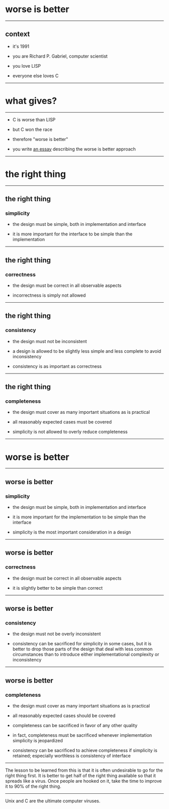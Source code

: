 # worse is better

---

## context

- it's 1991

- you are Richard P. Gabriel, computer scientist

- you love LISP

- everyone else loves C

---

# what gives?

---

- C is worse than LISP

- but C won the race

- therefore "worse is better"

- you write [an essay][] describing the worse is better approach

---

# the right thing

---

## the right thing

### simplicity

- the design must be simple, both in implementation and interface

- it is more important for the interface to be simple than the implementation

---

## the right thing

### correctness

- the design must be correct in all observable aspects

- incorrectness is simply not allowed

---

## the right thing

### consistency

- the design must not be inconsistent

- a design is allowed to be slightly less simple and less complete to avoid
  inconsistency

- consistency is as important as correctness

---

## the right thing

### completeness

- the design must cover as many important situations as is practical

- all reasonably expected cases must be covered

- simplicity is not allowed to overly reduce completeness

---

# worse is better

---

## worse is better

### simplicity

- the design must be simple, both in implementation and interface

- it is more important for the implementation to be simple than the interface

- simplicity is the most important consideration in a design

---

## worse is better

### correctness

- the design must be correct in all observable aspects

- it is slightly better to be simple than correct

---

## worse is better

### consistency

- the design must not be overly inconsistent

- consistency can be sacrificed for simplicity in some cases, but it is better
  to drop those parts of the design that deal with less common circumstances
  than to introduce either implementational complexity or inconsistency

---

## worse is better

### completeness

- the design must cover as many important situations as is practical

- all reasonably expected cases should be covered

- completeness can be sacrificed in favor of any other quality

- in fact, completeness must be sacrificed whenever implementation simplicity
  is jeopardized

- consistency can be sacrificed to achieve completeness if simplicity is
  retained; especially worthless is consistency of interface

---

The lesson to be learned from this is that it is often undesirable to go for
the right thing first. It is better to get half of the right thing available so
that it spreads like a virus. Once people are hooked on it, take the time to
improve it to 90% of the right thing.

---

Unix and C are the ultimate computer viruses.

[an essay]: https://dreamsongs.com/RiseOfWorseIsBetter.html
